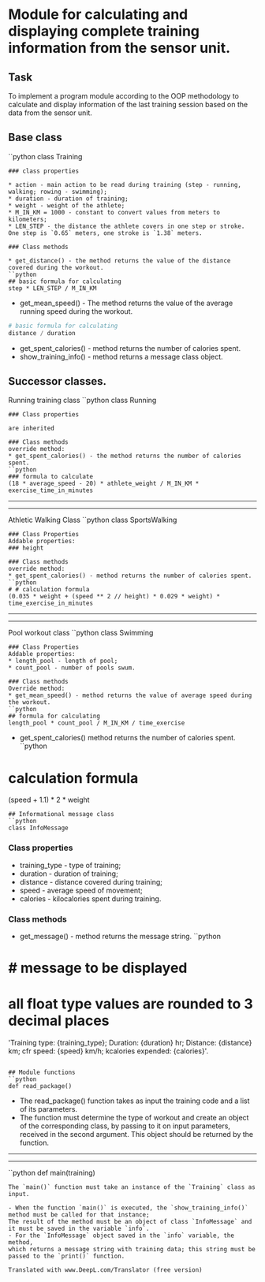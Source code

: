 # Module for calculating and displaying complete training information from the sensor unit.

## Task
To implement a program module according to the OOP methodology to calculate and display information
of the last training session based on the data from the sensor unit.

## Base class
``python
class Training
```
### class properties

* action - main action to be read during training (step - running, walking; rowing - swimming);
* duration - duration of training;
* weight - weight of the athlete;
* M_IN_KM = 1000 - constant to convert values from meters to kilometers;
* LEN_STEP - the distance the athlete covers in one step or stroke. One step is `0.65` meters, one stroke is `1.38` meters.

### Class methods

* get_distance() - the method returns the value of the distance covered during the workout.
``python
## basic formula for calculating
step * LEN_STEP / M_IN_KM
```
* get_mean_speed() - The method returns the value of the average running speed during the workout.
```python
# basic formula for calculating
distance / duration
```
* get_spent_calories() - method returns the number of calories spent.
* show_training_info() - method returns a message class object.

## Successor classes.
Running training class
``python
class Running
```
### Class properties

are inherited

### Class methods
override method:
* get_spent_calories() - the method returns the number of calories spent.
``python
### formula to calculate
(18 * average_speed - 20) * athlete_weight / M_IN_KM * exercise_time_in_minutes
```
---
---
Athletic Walking Class
``python
class SportsWalking
```
### Class Properties
Addable properties:
### height

### Class methods
override method:
* get_spent_calories() - method returns the number of calories spent.
``python
# # calculation formula
(0.035 * weight + (speed ** 2 // height) * 0.029 * weight) * time_exercise_in_minutes
```
---
---
Pool workout class
``python
class Swimming
```
### Class Properties
Addable properties:
* length_pool - length of pool;
* count_pool - number of pools swum.

### Class methods
Override method:
* get_mean_speed() - method returns the value of average speed during the workout.
``python
## formula for calculating
length_pool * count_pool / M_IN_KM / time_exercise
```
* get_spent_calories() method returns the number of calories spent.
``python
# calculation formula
(speed + 1.1) * 2 * weight
```
## Informational message class
``python
class InfoMessage
```
### Class properties
* training_type - type of training;
* duration - duration of training;
* distance - distance covered during training;
* speed - average speed of movement;
* calories - kilocalories spent during training.


### Class methods

* get_message() - method returns the message string.
``python
# # message to be displayed
# all float type values are rounded to 3 decimal places
'Training type: {training_type}; Duration: {duration} hr; Distance: {distance} km; cfr speed: {speed} km/h; kcalories expended: {calories}'.
```

## Module functions
``python
def read_package()
```
* The read_package() function takes as input the training code and a list of its parameters.
* The function must determine the type of workout and create an object of the corresponding class,
by passing to it on input parameters, received in the second argument. This object should be returned by the function.

---
---
``python
def main(training)
```
The `main()` function must take an instance of the `Training` class as input.

- When the function `main()` is executed, the `show_training_info()` method must be called for that instance;
The result of the method must be an object of class `InfoMessage` and it must be saved in the variable `info`.
- For the `InfoMessage` object saved in the `info` variable, the method,
which returns a message string with training data; this string must be passed to the `print()` function.

Translated with www.DeepL.com/Translator (free version)
